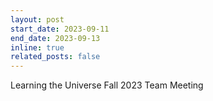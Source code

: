 ```yaml
---
layout: post
start_date: 2023-09-11
end_date: 2023-09-13
inline: true
related_posts: false
---
```


Learning the Universe Fall 2023 Team Meeting
